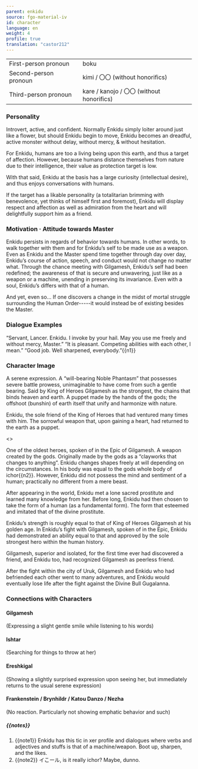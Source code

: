 ```yaml
---
parent: enkidu
source: fgo-material-iv
id: character
language: en
weight: 4
profile: true
translation: "castor212"
---
```


<table>
  <tr><td>First-person pronoun</td><td>boku</td></tr>
  <tr><td>Second-person pronoun</td><td>kimi / 〇〇 (without honorifics)</td></tr>
  <tr><td>Third-person pronoun</td><td>kare / kanojo / 〇〇 (without honorifics)</td></tr>
</table>

### Personality

Introvert, active, and confident.
Normally Enkidu simply loiter around just like a flower, but should Enkidu begin to move, Enkidu becomes an dreadful, active monster without delay, without mercy, & without hesitation.

For Enkidu, humans are too a living being upon this earth, and thus a target of affection. However, because humans distance themselves from nature due to their intelligence, their value as protection target is low.

With that said, Enkidu at the basis has a large curiosity (intellectual desire), and thus enjoys conversations with humans.

If the target has a likable personality (a totalitarian brimming with benevolence, yet thinks of himself first and foremost), Enkidu will display respect and affection as well as admiration from the heart and will delightfully support him as a friend.

### Motivation · Attitude towards Master

Enkidu persists in regards of behavior towards humans.
In other words, to walk together with them and for Enkidu’s self to be made use as a weapon.
Even as Enkidu and the Master spend time together through day over day, Enkidu’s course of action, speech, and conduct would not change no matter what.
Through the chance meeting with Gilgamesh, Enkidu’s self had been redefined; the awareness of that is secure and unwavering, just like as a weapon or a machine, unending in preserving its invariance.
Even with a soul, Enkidu’s differs with that of a human.

And yet, even so…
If one discovers a change in the midst of mortal struggle surrounding the Human Order-----it would instead be of existing besides the Master.

### Dialogue Examples

“Servant, Lancer. Enkidu.
I invoke by your hail.
May you use me freely and without mercy, Master.”
“It is pleasant. Competing abilities with each other, I mean.”
“Good job. Well sharpened, everybody.”{{n1}}

### Character Image

A serene expression. A “will-bearing Noble Phantasm” that possesses severe battle prowess, unimaginable to have come from such a gentle bearing.
Said by King of Heroes Gilgamesh as the strongest, the chains that binds heaven and earth.
A puppet made by the hands of the gods; the offshoot (bunshin) of earth itself that unify and harmonize with nature.

Enkidu, the sole friend of the King of Heroes that had ventured many times with him. The sorrowful weapon that, upon gaining a heart, had returned to the earth as a puppet.

<>

One of the oldest heroes, spoken of in the Epic of Gilgamesh.
A weapon created by the gods.
Originally made by the gods as a “clayworks that changes to anything”.
Enkidu changes shapes freely at will depending on the circumstances.
In his body was equal to the gods whole body of ichor{{n2}}.
However, Enkidu did not possess the mind and sentiment of a human; practically no different from a mere beast.

After appearing in the world, Enkidu met a lone sacred prostitute and learned many knowledge from her. Before long, Enkidu had then chosen to take the form of a human (as a fundamental form).
The form that esteemed and imitated that of the divine prostitute.

Enkidu’s strength is roughly equal to that of King of Heroes Gilgamesh at his golden age.
In Enkidu’s fight with Gilgamesh, spoken of in the Epic, Enkidu had demonstrated an ability equal to that and approved by the sole strongest hero within the human history.

Gilgamesh, superior and isolated, for the first time ever had discovered a friend, and Enkidu too, had recognized Gilgamesh as peerless friend.

After the fight within the city of Uruk, Gilgamesh and Enkidu who had befriended each other went to many adventures, and Enkidu would eventually lose life after the fight against the Divine Bull Gugalanna.

### Connections with Characters

#### Gilgamesh

(Expressing a slight gentle smile while listening to his words)

#### Ishtar

(Searching for things to throw at her)

#### Ereshkigal

(Showing a slightly surprised expression upon seeing her, but immediately returns to the usual serene expression)

#### Frankenstein / Brynhildr / Katou Danzo / Nezha

(No reaction. Particularly not showing emphatic behavior and such)

##### {{notes}}

1. {{note1}} Enkidu has this tic in xer profile and dialogues where verbs and adjectives and stuffs is that of a machine/weapon. Boot up, sharpen, and the likes.
2. {{note2}} イこール, is it really ichor? Maybe, dunno.
